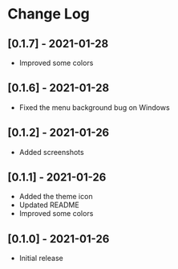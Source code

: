 # Change Log

## [0.1.7] - 2021-01-28

- Improved some colors

## [0.1.6] - 2021-01-28

- Fixed the menu background bug on Windows

## [0.1.2] - 2021-01-26

- Added screenshots

## [0.1.1] - 2021-01-26

- Added the theme icon
- Updated README
- Improved some colors

## [0.1.0] - 2021-01-26

- Initial release
